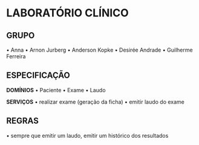 # LABORATÓRIO CLÍNICO

## GRUPO
• Anna
• Arnon Jurberg
• Anderson Kopke
• Desirée Andrade
• Guilherme Ferreira

## ESPECIFICAÇÃO

**DOMÍNIOS** 
• Paciente
• Exame
• Laudo

**SERVIÇOS** 
• realizar exame (geração da ficha)
• emitir laudo do exame

## REGRAS
• sempre que emitir um laudo, emitir um histórico dos resultados